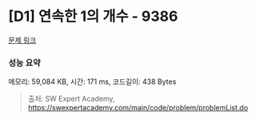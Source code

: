 # [D1] 연속한 1의 개수 - 9386 

[문제 링크](https://swexpertacademy.com/main/code/problem/problemDetail.do?contestProbId=AXALDUIq97oDFASI) 

### 성능 요약

메모리: 59,084 KB, 시간: 171 ms, 코드길이: 438 Bytes



> 출처: SW Expert Academy, https://swexpertacademy.com/main/code/problem/problemList.do